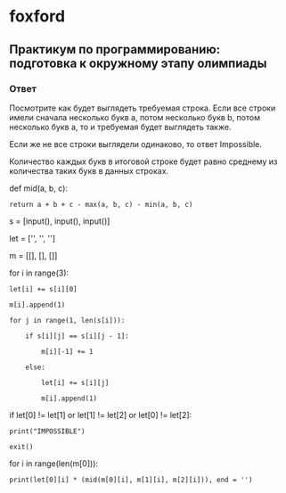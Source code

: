 # foxford
## Практикум по программированию: подготовка к окружному этапу олимпиады ##
### Ответ ###
Посмотрите как будет выглядеть требуемая строка. Если все строки имели сначала несколько букв a, потом несколько букв b, потом несколько букв a, то и требуемая будет выглядеть также. 

Если же не все строки выглядели одинаково, то ответ Impossible.

Количество каждых букв в итоговой строке будет равно среднему из количества таких букв в данных строках.

 

def mid(a, b, c):

    return a + b + c - max(a, b, c) - min(a, b, c)

 

s = [input(), input(), input()]

let = ['', '', '']

m = [[], [], []]

for i in range(3):

    let[i] += s[i][0]

    m[i].append(1)

    for j in range(1, len(s[i])):

        if s[i][j] == s[i][j - 1]:

            m[i][-1] += 1

        else:

            let[i] += s[i][j]

            m[i].append(1)

if let[0] != let[1] or let[1] != let[2] or let[0] != let[2]:

    print("IMPOSSIBLE")

    exit()

for i in range(len(m[0])):

    print(let[0][i] * (mid(m[0][i], m[1][i], m[2][i])), end = '')